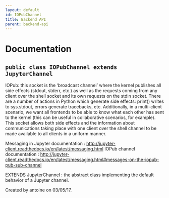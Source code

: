 ```yaml
---
layout: default
id: IOPubChannel
title: Backend API
parent: backend-api
---
```

# Documentation

## `public class IOPubChannel extends JupyterChannel`

IOPub: this socket is the ‘broadcast channel’ where the kernel publishes all side effects (stdout, stderr, etc.) as well as the requests coming from any client over the shell socket and its own requests on the stdin socket. There are a number of actions in Python which generate side effects: print() writes to sys.stdout, errors generate tracebacks, etc. Additionally, in a multi-client scenario, we want all frontends to be able to know what each other has sent to the kernel (this can be useful in collaborative scenarios, for example). This socket allows both side effects and the information about communications taking place with one client over the shell channel to be made available to all clients in a uniform manner.

Messaging in Jupyter documentation : http://jupyter-client.readthedocs.io/en/latest/messaging.html IOPub channel documentation : http://jupyter-client.readthedocs.io/en/latest/messaging.html#messages-on-the-iopub-pub-sub-channel

EXTENDS JupyterChannel : the abstract class implementing the default behavior of a Jupyter channel.

Created by antoine on 03/05/17.
